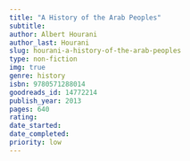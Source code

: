 ```yaml
---
title: "A History of the Arab Peoples"
subtitle: 
author: Albert Hourani
author_last: Hourani
slug: hourani-a-history-of-the-arab-peoples
type: non-fiction
img: true
genre: history
isbn: 9780571288014
goodreads_id: 14772214
publish_year: 2013
pages: 640
rating: 
date_started:
date_completed:
priority: low
---
```

